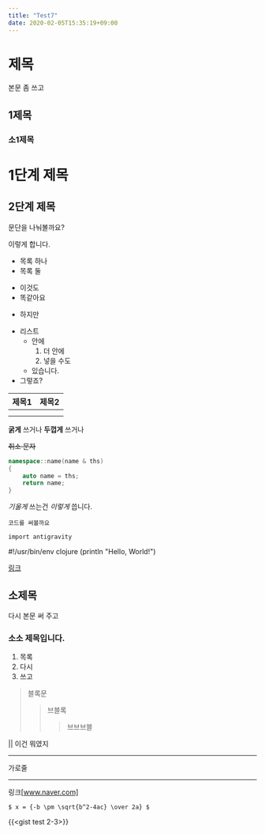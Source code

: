 ```yaml
---
title: "Test7"
date: 2020-02-05T15:35:19+09:00
---
```



# 제목
본문 좀 쓰고

## 1제목
### 소1제목

1단계 제목
====

2단계 제목
--------

문단을 나눠볼까요?

이렇게 합니다.

* 목록 하나
* 목록 둘
- 이것도
- 똑같아요
* 하지만

- 리스트
  * 안에
    1. 더 안에
    2. 넣을 수도 
  * 있습니다.
- 그렇죠?

| 제목1 | 제목2 |
|:---:|---:|
|    |    |
|    |    |

**굵게** 쓰거나 __두껍게__ 쓰거나

~~취소 문자~~

```C++
namespace::name(name & ths)
{
    auto name = ths;
    return name;
}
```


*기울게* 쓰는건 _이렇게_ 씁니다.

`코드를 써볼까요`

`import antigravity`

#!/usr/bin/env clojure
     (println "Hello, World!")

[링크](https://naver.com)


## 소제목

다시 본문 써 주고

### 소소 제목입니다.

1. 목록
2. 다시
3. 쓰고

> 블록문
>> 브블록
>>> 브브브블

|| 이건 뭐였지

----------
가로줄 

---------

링크[www.naver.com]

`$ x = {-b \pm \sqrt{b^2-4ac} \over 2a} $` 

{{<gist test 2-3>}}